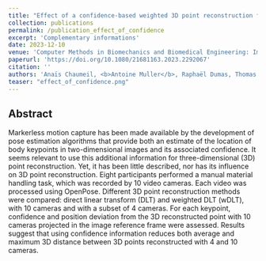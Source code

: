 ```yaml
---
title: "Effect of a confidence-based weighted 3D point reconstruction for markerless motion capture with a reduced number of cameras"
collection: publications
permalink: /publication_effect_of_confidence
excerpt: 'Complementary informations'
date: 2023-12-10
venue: 'Computer Methods in Biomechanics and Biomedical Engineering: Imaging & Visalization'
paperurl: 'https://doi.org/10.1080/21681163.2023.2292067'
citation: ''
authors: 'Anaïs Chaumeil, <b>Antoine Muller</b>, Raphaël Dumas, Thomas Robert'
teaser: "effect_of_confidence.png"
---
```


## Abstract
Markerless motion capture has been made available by the development of pose estimation algorithms that provide both an estimate of the location of body keypoints in two-dimensional images and its associated confidence. It seems relevant to use this additional information for three-dimensional (3D) point reconstruction. Yet, it has been little described, nor has its influence on 3D point reconstruction. Eight participants performed a manual material handling task, which was recorded by 10 video cameras. Each video was processed using OpenPose. Different 3D point reconstruction methods were compared: direct linear transform (DLT) and weighted DLT (wDLT), with 10 cameras and with a subset of 4 cameras. For each keypoint, confidence and position deviation from the 3D reconstructed point with 10 cameras projected in the image reference frame were assessed. Results suggest that using confidence information reduces both average and maximum 3D distance between 3D points reconstructed with 4 and 10 cameras.
